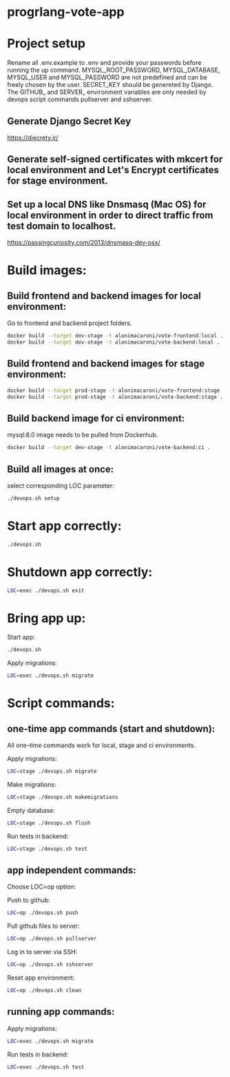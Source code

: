 # progrlang-vote-app

# Project setup

Rename all .env.example to .env and provide your passwords before running the up command. MYSQL_ROOT_PASSWORD, MYSQL_DATABASE, MYSQL_USER and MYSQL_PASSWORD are not predefined and can be freely chosen by the user. SECRET_KEY should be genereted by Django. The GITHUB_ and SERVER_ environment variables are only needed by devops script commands pullserver and sshserver.

## Generate Django Secret Key

https://djecrety.ir/

## Generate self-signed certificates with mkcert for local environment and Let's Encrypt certificates for stage environment.

## Set up a local DNS like Dnsmasq (Mac OS) for local environment in order to direct traffic from test domain to localhost.

https://passingcuriosity.com/2013/dnsmasq-dev-osx/

# Build images:

## Build frontend and backend images for local environment:
Go to frontend and backend project folders.

```bash
docker build --target dev-stage -t alonimacaroni/vote-frontend:local .
docker build --target dev-stage -t alonimacaroni/vote-backend:local .
```

## Build frontend and backend images for stage environment:

```bash
docker build --target prod-stage -t alonimacaroni/vote-frontend:stage .
docker build --target prod-stage -t alonimacaroni/vote-backend:stage .
```

## Build backend image for ci environment:

mysql:8.0 image needs to be pulled from Dockerhub.

```bash
docker build --target dev-stage -t alonimacaroni/vote-backend:ci .
```

## Build all images at once:

select corresponding LOC parameter:

```bash
./devops.sh setup
```

# Start app correctly:

```bash
./devops.sh
```

# Shutdown app correctly:

```bash
LOC=exec ./devops.sh exit
```

# Bring app up:

Start app:

```bash
./devops.sh
```

Apply migrations:

```bash
LOC=exec ./devops.sh migrate
```

# Script commands:

## one-time app commands (start and shutdown):

All one-time commands work for local, stage and ci environments.

Apply migrations:

```bash
LOC=stage ./devops.sh migrate
```

Make migrations:

```bash
LOC=stage ./devops.sh makemigrations
```

Empty database:

```bash
LOC=stage ./devops.sh flush
```

Run tests in backend:

```bash
LOC=stage ./devops.sh test
```

## app independent commands:

Choose LOC=op option:

Push to github:

```bash
LOC=op ./devops.sh push
```

Pull github files to server:

```bash
LOC=op ./devops.sh pullserver
```

Log in to server via SSH:

```bash
LOC=op ./devops.sh sshserver
```

Reset app environment:

```bash
LOC=op ./devops.sh clean
```

## running app commands:

Apply migrations:

```bash
LOC=exec ./devops.sh migrate
```

Run tests in backend:

```bash
LOC=exec ./devops.sh test
```